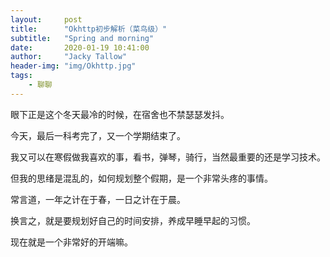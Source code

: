 ```yaml
---
layout:     post
title:      "Okhttp初步解析（菜鸟级）"
subtitle:   "Spring and morning"
date:       2020-01-19 10:41:00
author:     "Jacky Tallow"
header-img: "img/Okhttp.jpg"
tags:
    - 聊聊
---
```



眼下正是这个冬天最冷的时候，在宿舍也不禁瑟瑟发抖。

今天，最后一科考完了，又一个学期结束了。

我又可以在寒假做我喜欢的事，看书，弹琴，骑行，当然最重要的还是学习技术。

但我的思绪是混乱的，如何规划整个假期，是一个非常头疼的事情。

常言道，一年之计在于春，一日之计在于晨。

换言之，就是要规划好自己的时间安排，养成早睡早起的习惯。

现在就是一个非常好的开端嘛。